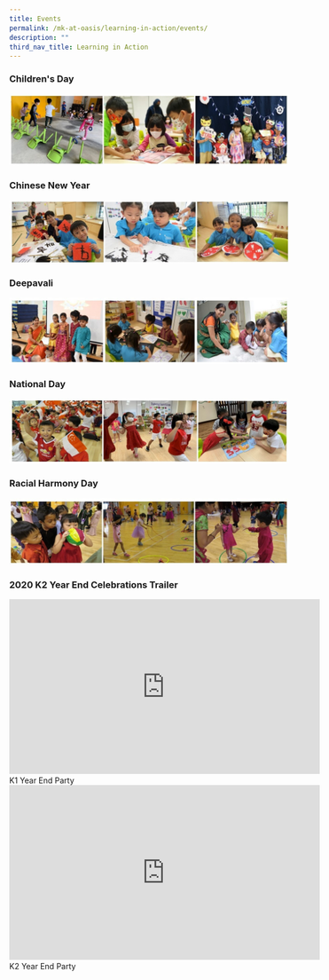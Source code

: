 ```yaml
---
title: Events
permalink: /mk-at-oasis/learning-in-action/events/
description: ""
third_nav_title: Learning in Action
---
```

### Children's Day

![](/images/Children%20Day.jpg)

### Chinese New Year

![](/images/CNY.jpg)

### Deepavali

![](/images/Deepavali.jpg)

### National Day

![](/images/National%20Day.jpg)

### Racial Harmony Day

![](/images/RHD.jpg)

### 2020 K2 Year End Celebrations Trailer

<iframe width="560" height="315" src="https://www.youtube.com/embed/ah7nMLI1Mq4" title="YouTube video player" frameborder="0" allow="accelerometer; autoplay; clipboard-write; encrypted-media; gyroscope; picture-in-picture" allowfullscreen></iframe>
K1 Year End Party

<iframe width="560" height="315" src="https://www.youtube.com/embed/xJEieM2B1-Q" title="YouTube video player" frameborder="0" allow="accelerometer; autoplay; clipboard-write; encrypted-media; gyroscope; picture-in-picture" allowfullscreen></iframe>
K2 Year End Party